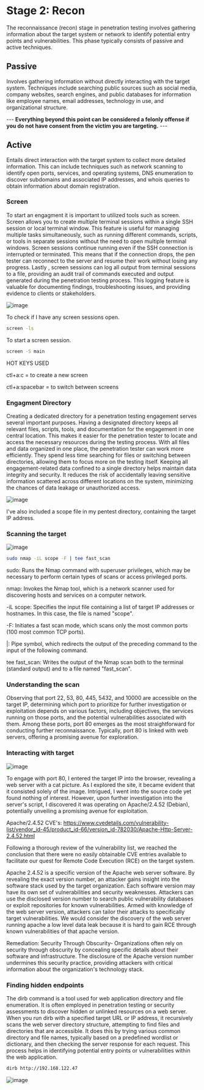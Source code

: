 # Stage 2: Recon

The reconnaissance (recon) stage in penetration testing involves gathering information about the target system or network to identify potential entry points and vulnerabilities. This phase typically consists of passive and active techniques.

## Passive

Involves gathering information without directly interacting with the target system. Techniques include searching public sources such as social media, company websites, search engines, and public databases for information like employee names, email addresses, technology in use, and organizational structure.

--- **Everything beyond this point can be considered a felonly offense if you do not have consent from the victim you are targeting.** ---

## Active 

Entails direct interaction with the target system to collect more detailed information. This can include techniques such as network scanning to identify open ports, services, and operating systems, DNS enumeration to discover subdomains and associated IP addresses, and whois queries to obtain information about domain registration.

### Screen
 To start an engagment it is important to utilized tools such as screen. Screen allows you to create multiple terminal sessions within a single SSH session or local terminal window. This feature is useful for managing multiple tasks simultaneously, such as running different commands, scripts, or tools in separate sessions without the need to open multiple terminal windows. Screen sessions continue running even if the SSH connection is interrupted or terminated. This means that if the connection drops, the pen tester can reconnect to the server and resume their work without losing any progress. Lastly , screen sessions can log all output from terminal sessions to a file, providing an audit trail of commands executed and output generated during the penetration testing process. This logging feature is valuable for documenting findings, troubleshooting issues, and providing evidence to clients or stakeholders.
 
![image](https://github.com/fabianreyyes/Simulated-Pen-Test/blob/main/media/screen-2.gif)

To check if I have any screen sessions open.
```bash
screen -ls
```
To start a screen session.
```bash
screen -S main
```
HOT KEYS USED

ctl+a:c = to create a new screen

ctl+a:spacebar = to switch between screens

### Engagment Directory

Creating a dedicated directory for a penetration testing engagement serves several important purposes. Having a designated directory keeps all relevant files, scripts, tools, and documentation for the engagement in one central location. This makes it easier for the penetration tester to locate and access the necessary resources during the testing process. With all files and data organized in one place, the penetration tester can work more efficiently. They spend less time searching for files or switching between directories, allowing them to focus more on the testing itself. Keeping all engagement-related data confined to a single directory helps maintain data integrity and security. It reduces the risk of accidentally leaving sensitive information scattered across different locations on the system, minimizing the chances of data leakage or unauthorized access.

![image](https://github.com/fabianreyyes/Simulated-Pen-Test/blob/main/media/mkdir_pentest.gif)

I've also included a scope file in my pentest directory, containing the target IP address.

### Scanning the target

![image](https://github.com/fabianreyyes/Simulated-Pen-Test/blob/main/media/fast_scan.gif)

```bash
sudo nmap -iL scope -F | tee fast_scan
```
sudo: Runs the Nmap command with superuser privileges, which may be necessary to perform certain types of scans or access privileged ports.

nmap: Invokes the Nmap tool, which is a network scanner used for discovering hosts and services on a computer network.

-iL scope: Specifies the input file containing a list of target IP addresses or hostnames. In this case, the file is named "scope".

-F: Initiates a fast scan mode, which scans only the most common ports (100 most common TCP ports).

|: Pipe symbol, which redirects the output of the preceding command to the input of the following command.

tee fast_scan: Writes the output of the Nmap scan both to the terminal (standard output) and to a file named "fast_scan".

### Understanding the scan

Observing that port 22, 53, 80, 445, 5432, and 10000 are accessible on the target IP, determining which port to prioritize for further investigation or exploitation depends on various factors, including objectives, the services running on those ports, and the potential vulnerabilities associated with them. Among these ports, port 80 emerges as the most straightforward for conducting further reconnaissance. Typically, port 80 is linked with web servers, offering a promising avenue for exploration.

### Interacting with target

![image](https://github.com/fabianreyyes/Simulated-Pen-Test/blob/main/media/http_firefox.gif)

To engage with port 80, I entered the target IP into the browser, revealing a web server with a cat picture. As I explored the site, it became evident that it consisted solely of the image. Intrigued, I went into the source code yet found nothing of interest. However, upon further investigation into the server's script, I discovered it was operating on Apache/2.4.52 (Debian), potentially unveiling a promising avenue for exploitation.

Apache/2.4.52 CVE's: https://www.cvedetails.com/vulnerability-list/vendor_id-45/product_id-66/version_id-782030/Apache-Http-Server-2.4.52.html

Following a thorough review of the vulnerability list, we reached the conclusion that there were no easily obtainable CVE entries available to facilitate our quest for Remote Code Execution (RCE) on the target system.

Apache 2.4.52 is a specific version of the Apache web server software. By revealing the exact version number, an attacker gains insight into the software stack used by the target organization. Each software version may have its own set of vulnerabilities and security weaknesses. Attackers can use the disclosed version number to search public vulnerability databases or exploit repositories for known vulnerabilities. Armed with knowledge of the web server version, attackers can tailor their attacks to specifically target vulnerabilities. We would consider the discovery of the web server running apache a low level data leak because it is hard to gain RCE through known vulnerabilities of that apache version.

Remediation: Security Through Obscurity- Organizations often rely on security through obscurity by concealing specific details about their software and infrastructure. The disclosure of the Apache version number undermines this security practice, providing attackers with critical information about the organization's technology stack.

### Finding hidden endpoints

The dirb command is a tool used for web application directory and file enumeration. It is often employed in penetration testing or security assessments to discover hidden or unlinked resources on a web server. When you run dirb with a specified target URL or IP address, it recursively scans the web server directory structure, attempting to find files and directories that are accessible. It does this by trying various common directory and file names, typically based on a predefined wordlist or dictionary, and then checking the server response for each request. This process helps in identifying potential entry points or vulnerabilities within the web application.

```bash
dirb http://192.168.122.47
```

![image]()

